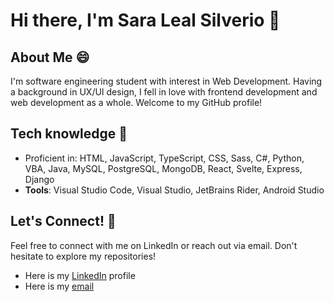 # Hi there, I'm Sara Leal Silverio 👋

## About Me 😄

I'm software engineering student with interest in Web Development. Having a background in UX/UI design, I fell in love with frontend development and web development as a whole.  Welcome to my GitHub profile!

## Tech knowledge 🌱

- Proficient in: HTML, JavaScript, TypeScript, CSS, Sass, C#, Python, VBA, Java, MySQL, PostgreSQL, MongoDB, React, Svelte, Express, Django
- **Tools**: Visual Studio Code, Visual Studio, JetBrains Rider, Android Studio

## Let's Connect! 💬

Feel free to connect with me on LinkedIn or reach out via email. Don't hesitate to explore my repositories!

- Here is my [LinkedIn](https://www.linkedin.com/in/sara-leal-silverio/) profile
- Here is my [email](saralealsilverio@gmail.com)

<!--
**LealSilverio/LealSilverio** is a ✨ _special_ ✨ repository because its `README.md` (this file) appears on your GitHub profile.

Here are some ideas to get you started:

- 🔭 I’m currently working on ...
- 🌱 I’m currently learning ...
- 👯 I’m looking to collaborate on ...
- 🤔 I’m looking for help with ...
- 💬 Ask me about ...
-    How to reach me: ...
- 😄 Pronouns: ...
- ⚡ Fun fact: ...
-->
